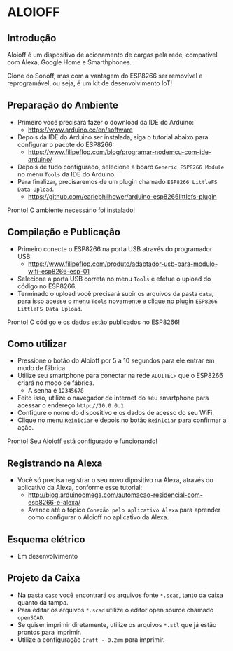 # ALOIOFF

## Introdução

Aloioff é um dispositivo de acionamento de cargas pela rede, compatível com Alexa, Google Home e Smarthphones.

Clone do Sonoff, mas com a vantagem do ESP8266 ser removível e reprogramável, ou seja, é um kit de desenvolvimento IoT!

## Preparação do Ambiente

- Primeiro você precisará fazer o download da IDE do Arduino:
  - https://www.arduino.cc/en/software
- Depois da IDE do Arduino ser instalada, siga o tutorial abaixo para configurar o pacote do ESP8266:
  - https://www.filipeflop.com/blog/programar-nodemcu-com-ide-arduino/
- Depois de tudo configurado, selecione a board `Generic ESP8266 Module` no menu `Tools` da IDE do Arduino.
- Para finalizar, precisaremos de um plugin chamado `ESP8266 LittleFS Data Upload`.
  - https://github.com/earlephilhower/arduino-esp8266littlefs-plugin

Pronto! O ambiente necessário foi instalado!

## Compilação e Publicação

- Primeiro conecte o ESP8266 na porta USB através do programador USB:
  - https://www.filipeflop.com/produto/adaptador-usb-para-modulo-wifi-esp8266-esp-01
- Selecione a porta USB correta no menu `Tools` e efetue o upload do código no ESP8266.
- Terminado o upload você precisará subir os arquivos da pasta `data`, para isso acesse o menu `Tools` novamente e clique no plugin `ESP8266 LittleFS Data Upload`.

Pronto! O código e os dados estão publicados no ESP8266!

## Como utilizar

- Pressione o botão do Aloioff por 5 a 10 segundos para ele entrar em modo de fábrica.
- Utilize seu smartphone para conectar na rede `ALOITECH` que o ESP8266 criará no modo de fábrica.
  - A senha é `12345678`
- Feito isso, utilize o navegador de internet do seu smartphone para acessar o endereço `http://10.0.0.1`
- Configure o nome do dispositivo e os dados de acesso do seu WiFi.
- Clique no menu `Reiniciar` e depois no botão `Reiniciar` para confirmar a ação.

Pronto! Seu Aloioff está configurado e funcionando!

## Registrando na Alexa

- Você só precisa registrar o seu novo dipositivo na Alexa, através do aplicativo da Alexa, conforme esse tutorial:
  - http://blog.arduinoomega.com/automacao-residencial-com-esp8266-e-alexa/
  - Avance até o tópico `Conexão pelo aplicativo Alexa` para aprender como configurar o Aloioff no aplicativo da Alexa.

## Esquema elétrico

- Em desenvolvimento

## Projeto da Caixa

- Na pasta `case` você encontrará os arquivos fonte `*.scad`, tanto da caixa quanto da tampa.
- Para editar os arquivos `*.scad` utilize o editor open source chamado `openSCAD`.
- Se quiser imprimir diretamente, utilize os arquivos `*.stl` que já estão prontos para imprimir.
- Utilize a configuração `Draft - 0.2mm` para imprimir.
